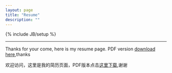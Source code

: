 ```yaml
---
layout: page
title: "Resume"
description: ""
---
```

{% include JB/setup %}


---
Thanks for your come, here is my resume page. PDF version [download here][Resume_for_Firmware_Embedded_system],thanks

欢迎访问，这里是我的简历页面，PDF版本点击[这里下载][Resume_for_Firmware_Embedded_system],谢谢


[Resume_for_Firmware_Embedded_system]:https://raw.githubusercontent.com/DingSoung/dingsoung.github.com/master/page/attach/Ding_Soung_Resume_for_Firmware_Embedded_system.pdf